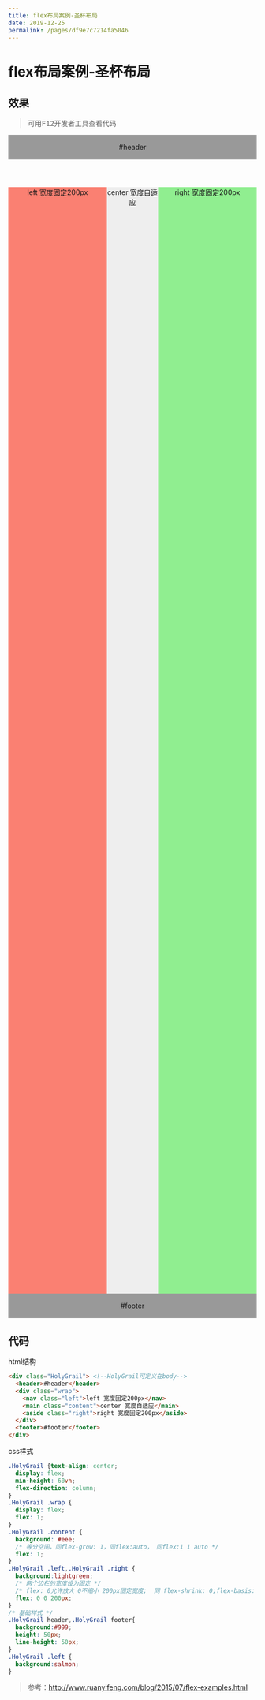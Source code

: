 ```yaml
---
title: flex布局案例-圣杯布局
date: 2019-12-25
permalink: /pages/df9e7c7214fa5046
---
```

# flex布局案例-圣杯布局
## 效果
> 可用<kbd>F12</kbd>开发者工具查看代码

<div class="HolyGrail">
  <header>#header</header>
  <div class="wrap">
    <nav class="left">left 宽度固定200px</nav>
    <main class="content">center 宽度自适应</main>
    <aside class="right">right 宽度固定200px</aside>
  </div>
  <footer>#footer</footer>
</div>
<style>
.HolyGrail {
  text-align: center;
  display: flex;
  min-height: 60vh;
  flex-direction: column;
}
.HolyGrail .wrap {
  display: flex;
  flex: 1;
}
.HolyGrail .content {
  background: #eee;
  flex: 1;
}
.HolyGrail .left,.HolyGrail .right {
  background:lightgreen;
  flex: 0 0 200px;
}
.HolyGrail header,.HolyGrail footer{
  background:#999;
  height: 50px;
  line-height: 50px;
}
.HolyGrail .left {
  background:salmon;
}
</style>

## 代码

html结构
```html
<div class="HolyGrail"> <!--HolyGrail可定义在body-->
  <header>#header</header>
  <div class="wrap">
    <nav class="left">left 宽度固定200px</nav>
    <main class="content">center 宽度自适应</main>
    <aside class="right">right 宽度固定200px</aside>
  </div>
  <footer>#footer</footer>
</div>
```
css样式
```css
.HolyGrail {text-align: center;
  display: flex;
  min-height: 60vh;
  flex-direction: column;
}
.HolyGrail .wrap {
  display: flex;
  flex: 1;
}
.HolyGrail .content {
  background: #eee;
  /* 等分空间，同flex-grow: 1，同flex:auto， 同flex:1 1 auto */
  flex: 1;
}
.HolyGrail .left,.HolyGrail .right {
  background:lightgreen;
  /* 两个边栏的宽度设为固定 */
  /* flex: 0允许放大 0不缩小 200px固定宽度;  同 flex-shrink: 0;flex-basis: 200px; */
  flex: 0 0 200px;
}
/* 基础样式 */
.HolyGrail header,.HolyGrail footer{
  background:#999;
  height: 50px;
  line-height: 50px;
}
.HolyGrail .left {
  background:salmon;
}
```
> 参考：<http://www.ruanyifeng.com/blog/2015/07/flex-examples.html>
